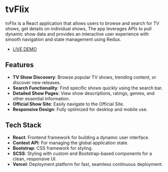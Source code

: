 # tvFlix

tvFlix is a React application that allows users to browse and search for TV shows, get details on individual shows, The app leverages APIs to pull dynamic show data and provides an interactive user experience with smooth navigation and state management using Redux.

- [LIVE DEMO](https://tvflix.vercel.app/)

## Features

- **TV Show Discovery**: Browse popular TV shows, trending content, or discover new releases.
- **Search Functionality**: Find specific shows quickly using the search bar.
- **Detailed Show Pages**: View show descriptions, ratings, genres, and other essential information.
- **Official Show Site**: Easily navigate to the Official Site.
- **Responsive Design**: Fully optimized for desktop and mobile use.

## Tech Stack

- **React**: Frontend framework for building a dynamic user interface.
- **Context API**: For managing the global application state.
- **Bootstrap**: CSS framework for styling.
- **SCSS**: Styling with custom and Bootstrap-based components for a clean, responsive UI.
- **Vercel**: Deployment platform for fast, seamless continuous deployment.
